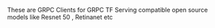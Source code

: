 These are GRPC Clients for GRPC TF Serving compatible open source models like Resnet 50 , Retinanet etc
